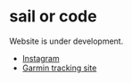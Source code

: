 # sail or code

Website is under development.

 - [Instagram](https://www.instagram.com/anlach)
 - [Garmin tracking site](https://share.garmin.com/anlach)

